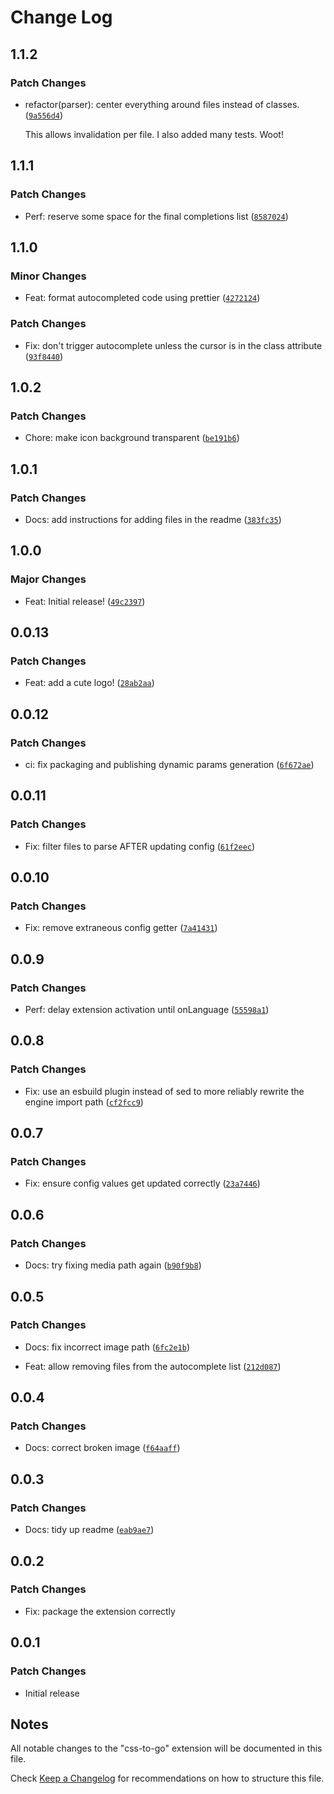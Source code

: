 # Change Log

## 1.1.2

### Patch Changes

- refactor(parser): center everything around files instead of classes. ([`9a556d4`](https://github.com/martypenner/css-to-go/commit/9a556d4b25fd09114fb814d253cd6b3b00ccc404))

  This allows invalidation per file. I also added many tests. Woot!

## 1.1.1

### Patch Changes

- Perf: reserve some space for the final completions list ([`8587024`](https://github.com/martypenner/css-to-go/commit/8587024c882f315d16c089b5243d2cac91dd7db7))

## 1.1.0

### Minor Changes

- Feat: format autocompleted code using prettier ([`4272124`](https://github.com/martypenner/css-to-go/commit/4272124e8efa9025b11edb9f6d373b75e6fb7d07))

### Patch Changes

- Fix: don't trigger autocomplete unless the cursor is in the class attribute ([`93f8440`](https://github.com/martypenner/css-to-go/commit/93f84405130983eb639e20eaba41cf18cd600237))

## 1.0.2

### Patch Changes

- Chore: make icon background transparent ([`be191b6`](https://github.com/martypenner/css-to-go/commit/be191b6455f6fcd71f23b67a815df53c696ea719))

## 1.0.1

### Patch Changes

- Docs: add instructions for adding files in the readme ([`383fc35`](https://github.com/martypenner/css-to-go/commit/383fc3576cb3ec5c7567f6953b8550ac478d10cc))

## 1.0.0

### Major Changes

- Feat: Initial release! ([`49c2397`](https://github.com/martypenner/css-to-go/commit/49c2397f16cd01fc961feb347ed32373ae454d15))

## 0.0.13

### Patch Changes

- Feat: add a cute logo! ([`28ab2aa`](https://github.com/martypenner/css-to-go/commit/28ab2aaf4b3e329992e4600defcac1eb84b79847))

## 0.0.12

### Patch Changes

- ci: fix packaging and publishing dynamic params generation ([`6f672ae`](https://github.com/martypenner/css-to-go/commit/6f672ae978485ca5b43dc737c68380078318f139))

## 0.0.11

### Patch Changes

- Fix: filter files to parse AFTER updating config ([`61f2eec`](https://github.com/martypenner/css-to-go/commit/61f2eec855749d5c2f5a4abb77cc924c9ed94b3c))

## 0.0.10

### Patch Changes

- Fix: remove extraneous config getter ([`7a41431`](https://github.com/martypenner/css-to-go/commit/7a4143118ce1e70cb03cc2759698230c2bf4aa62))

## 0.0.9

### Patch Changes

- Perf: delay extension activation until onLanguage ([`55598a1`](https://github.com/martypenner/css-to-go/commit/55598a132eb696220d951eddf727cdefa95ab907))

## 0.0.8

### Patch Changes

- Fix: use an esbuild plugin instead of sed to more reliably rewrite the engine import path ([`cf2fcc9`](https://github.com/martypenner/css-to-go/commit/cf2fcc952a3c5e21e40ea12b33dbaa3a652da5c0))

## 0.0.7

### Patch Changes

- Fix: ensure config values get updated correctly ([`23a7446`](https://github.com/martypenner/css-to-go/commit/23a744693e4ea4292d5e99ab13a84110f050f014))

## 0.0.6

### Patch Changes

- Docs: try fixing media path again ([`b90f9b8`](https://github.com/martypenner/css-to-go/commit/b90f9b81260a257830195639d0486b5ed477cefe))

## 0.0.5

### Patch Changes

- Docs: fix incorrect image path ([`6fc2e1b`](https://github.com/martypenner/css-to-go/commit/6fc2e1bd55b7eb47c7c7028183b0d7a43a93e3f4))

- Feat: allow removing files from the autocomplete list ([`212d087`](https://github.com/martypenner/css-to-go/commit/212d087c20443818cd9819f61f86df1a1878b658))

## 0.0.4

### Patch Changes

- Docs: correct broken image ([`f64aaff`](https://github.com/martypenner/css-to-go/commit/f64aaffc9d6e2640902dc3122ec21d5ab77874c3))

## 0.0.3

### Patch Changes

- Docs: tidy up readme ([`eab9ae7`](https://github.com/martypenner/css-to-go/commit/eab9ae70ee7cd9afbe1f61cec98522716b1e4553))

## 0.0.2

### Patch Changes

- Fix: package the extension correctly

## 0.0.1

### Patch Changes

- Initial release

## Notes

All notable changes to the "css-to-go" extension will be documented in this file.

Check [Keep a Changelog](http://keepachangelog.com/) for recommendations on how to structure this file.
